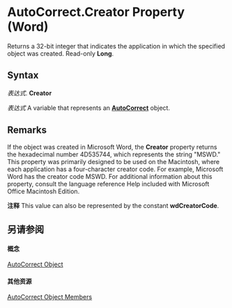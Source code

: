 
# AutoCorrect.Creator Property (Word)

Returns a 32-bit integer that indicates the application in which the specified object was created. Read-only  **Long**.


## Syntax

 _表达式_. **Creator**

 _表达式_ A variable that represents an **[AutoCorrect](dea9b72c-4378-05ac-ec4b-51cf3af3f2a3.md)** object.


## Remarks

If the object was created in Microsoft Word, the  **Creator** property returns the hexadecimal number 4D535744, which represents the string "MSWD." This property was primarily designed to be used on the Macintosh, where each application has a four-character creator code. For example, Microsoft Word has the creator code MSWD. For additional information about this property, consult the language reference Help included with Microsoft Office Macintosh Edition.


 **注释**  This value can also be represented by the constant  **wdCreatorCode**.


## 另请参阅


#### 概念


[AutoCorrect Object](dea9b72c-4378-05ac-ec4b-51cf3af3f2a3.md)
#### 其他资源


[AutoCorrect Object Members](http://msdn.microsoft.com/library/cc5f42d4-6689-221f-5ad2-3b56f3b2c42f%28Office.15%29.aspx)